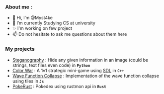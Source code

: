 ### About me :
- 👋 Hi, I’m @Myst4ke
- 🌱 I’m currently Studying CS at university
- ✨ I'm working on few project
- 📫 Do not hesitate to ask me questions about them here

### My projects 
- [Steganography](https://github.com/Myst4ke/Steganography) : Hide any given information in an image (could be strings, text files even code) in **`Python`**
- [Color War](https://github.com/Myst4ke/Guerre-des-deux-couleurs) : A 1v1 strategic mini-game using [SDL](https://www.libsdl.org/) in **`C++`**
- [Wave Function Collapse](https://github.com/Myst4ke/Wave-Function-Collapse) : Implementation of the wave function collapse using tiles in **`Js`**
- [PokeRust](https://github.com/Myst4ke/PokeRust) : Pokedex using rustmon api in **`Rust`**

